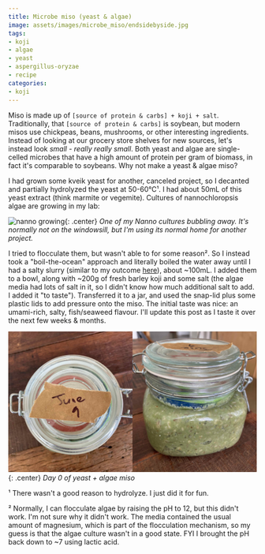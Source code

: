 ```yaml
---
title: Microbe miso (yeast & algae)
image: assets/images/microbe_miso/endsidebyside.jpg
tags:
- koji
- algae
- yeast
- aspergillus-oryzae
- recipe
categories:
- koji
---
```


Miso is made up of `[source of protein & carbs] + koji + salt`. Traditionally, that `[source of protein & carbs]` is soybean, but modern misos use chickpeas, beans, mushrooms, or other interesting ingredients. Instead of looking at our grocery store shelves for new sources, let's instead look _small_ - _really really small_. Both yeast and algae are single-celled microbes that have a high amount of protein per gram of biomass, in fact it's comparable to soybeans. Why not make a yeast & algae miso?

I had grown some kveik yeast for another, canceled project, so I decanted and partially hydrolyzed the yeast at 50-60℃¹. I had about 50mL of this yeast extract (think marmite or vegemite). Cultures of nannochloropsis algae are growing in my lab:

![nanno growing](/assets/images/microbe_miso/algae.gif){: .center}
*One of my Nanno cultures bubbling away. It's normally not on the windowsill, but I'm using its normal home for another project.*


I tried to flocculate them, but wasn't able to for some reason². So I instead took a "boil-the-ocean" approach and literally boiled the water away until I had a salty slurry (similar to my outcome [here](https://controlledmold.com/algae-as-a-plant-based-anchovy-flavour/)), about ~100mL. I added them to a bowl, along with ~200g of fresh barley koji and some salt (the algae media had lots of salt in it, so I didn't know how much additional salt to add. I added it "to taste"). Transferred it to a jar, and used the snap-lid plus some plastic lids to add pressure onto the miso. The initial taste was nice: an umami-rich, salty, fish/seaweed flavour. I'll update this post as I taste it over the next few weeks & months.


![day 0 of product](/assets/images/microbe_miso/endsidebyside.jpg){: .center}
*Day 0 of yeast + algae miso*

¹ There wasn't a good reason to hydrolyze. I just did it for fun.

² Normally, I can flocculate algae by raising the pH to 12, but this didn't work. I'm not sure why it didn't work. The media contained the usual amount of magnesium, which is part of the flocculation mechanism, so my guess is that the algae culture wasn't in a good state. FYI I brought the pH back down to ~7 using lactic acid.
